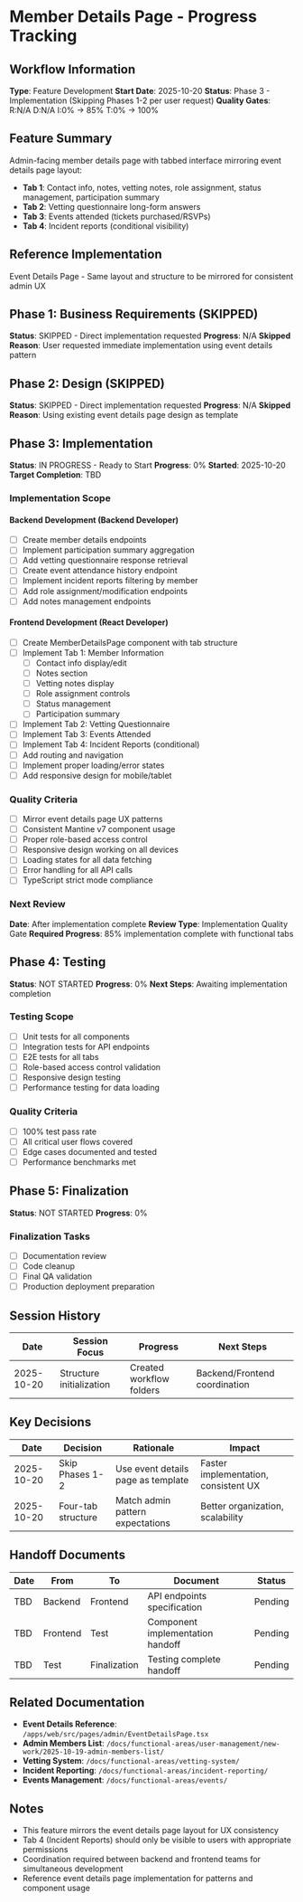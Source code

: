 # Member Details Page - Progress Tracking
<!-- Last Updated: 2025-10-20 -->
<!-- Version: 1.0 -->
<!-- Owner: Development Team -->
<!-- Status: Active -->

## Workflow Information
**Type**: Feature Development
**Start Date**: 2025-10-20
**Status**: Phase 3 - Implementation (Skipping Phases 1-2 per user request)
**Quality Gates**: R:N/A D:N/A I:0% → 85% T:0% → 100%

## Feature Summary
Admin-facing member details page with tabbed interface mirroring event details page layout:
- **Tab 1**: Contact info, notes, vetting notes, role assignment, status management, participation summary
- **Tab 2**: Vetting questionnaire long-form answers
- **Tab 3**: Events attended (tickets purchased/RSVPs)
- **Tab 4**: Incident reports (conditional visibility)

## Reference Implementation
Event Details Page - Same layout and structure to be mirrored for consistent admin UX

## Phase 1: Business Requirements (SKIPPED)
**Status**: SKIPPED - Direct implementation requested
**Progress**: N/A
**Skipped Reason**: User requested immediate implementation using event details pattern

## Phase 2: Design (SKIPPED)
**Status**: SKIPPED - Direct implementation requested
**Progress**: N/A
**Skipped Reason**: Using existing event details page design as template

## Phase 3: Implementation
**Status**: IN PROGRESS - Ready to Start
**Progress**: 0%
**Started**: 2025-10-20
**Target Completion**: TBD

### Implementation Scope
#### Backend Development (Backend Developer)
- [ ] Create member details endpoints
- [ ] Implement participation summary aggregation
- [ ] Add vetting questionnaire response retrieval
- [ ] Create event attendance history endpoint
- [ ] Implement incident reports filtering by member
- [ ] Add role assignment/modification endpoints
- [ ] Add notes management endpoints

#### Frontend Development (React Developer)
- [ ] Create MemberDetailsPage component with tab structure
- [ ] Implement Tab 1: Member Information
  - [ ] Contact info display/edit
  - [ ] Notes section
  - [ ] Vetting notes display
  - [ ] Role assignment controls
  - [ ] Status management
  - [ ] Participation summary
- [ ] Implement Tab 2: Vetting Questionnaire
- [ ] Implement Tab 3: Events Attended
- [ ] Implement Tab 4: Incident Reports (conditional)
- [ ] Add routing and navigation
- [ ] Implement proper loading/error states
- [ ] Add responsive design for mobile/tablet

### Quality Criteria
- [ ] Mirror event details page UX patterns
- [ ] Consistent Mantine v7 component usage
- [ ] Proper role-based access control
- [ ] Responsive design working on all devices
- [ ] Loading states for all data fetching
- [ ] Error handling for all API calls
- [ ] TypeScript strict mode compliance

### Next Review
**Date**: After implementation complete
**Review Type**: Implementation Quality Gate
**Required Progress**: 85% implementation complete with functional tabs

## Phase 4: Testing
**Status**: NOT STARTED
**Progress**: 0%
**Next Steps**: Awaiting implementation completion

### Testing Scope
- [ ] Unit tests for all components
- [ ] Integration tests for API endpoints
- [ ] E2E tests for all tabs
- [ ] Role-based access control validation
- [ ] Responsive design testing
- [ ] Performance testing for data loading

### Quality Criteria
- [ ] 100% test pass rate
- [ ] All critical user flows covered
- [ ] Edge cases documented and tested
- [ ] Performance benchmarks met

## Phase 5: Finalization
**Status**: NOT STARTED
**Progress**: 0%

### Finalization Tasks
- [ ] Documentation review
- [ ] Code cleanup
- [ ] Final QA validation
- [ ] Production deployment preparation

## Session History
| Date | Session Focus | Progress | Next Steps |
|------|--------------|----------|------------|
| 2025-10-20 | Structure initialization | Created workflow folders | Backend/Frontend coordination |

## Key Decisions
| Date | Decision | Rationale | Impact |
|------|----------|-----------|--------|
| 2025-10-20 | Skip Phases 1-2 | Use event details page as template | Faster implementation, consistent UX |
| 2025-10-20 | Four-tab structure | Match admin pattern expectations | Better organization, scalability |

## Handoff Documents
| Date | From | To | Document | Status |
|------|------|----|-----------| -------|
| TBD | Backend | Frontend | API endpoints specification | Pending |
| TBD | Frontend | Test | Component implementation handoff | Pending |
| TBD | Test | Finalization | Testing complete handoff | Pending |

## Related Documentation
- **Event Details Reference**: `/apps/web/src/pages/admin/EventDetailsPage.tsx`
- **Admin Members List**: `/docs/functional-areas/user-management/new-work/2025-10-19-admin-members-list/`
- **Vetting System**: `/docs/functional-areas/vetting-system/`
- **Incident Reporting**: `/docs/functional-areas/incident-reporting/`
- **Events Management**: `/docs/functional-areas/events/`

## Notes
- This feature mirrors the event details page layout for UX consistency
- Tab 4 (Incident Reports) should only be visible to users with appropriate permissions
- Coordination required between backend and frontend teams for simultaneous development
- Reference event details page implementation for patterns and component usage
